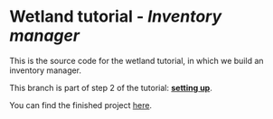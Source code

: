 # Wetland tutorial - _Inventory manager_
This is the source code for the wetland tutorial, in which we build an inventory manager.

This branch is part of step 2 of the tutorial: [**setting up**](https://wetland.spoonx.org/Tutorial/entities.html).

You can find the finished project [here](https://github.com/SpoonX/wetland-tutorial).
